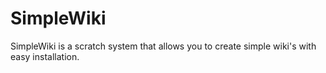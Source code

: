 # SimpleWiki
SimpleWiki is a scratch system that allows you to create simple wiki's with easy installation.
